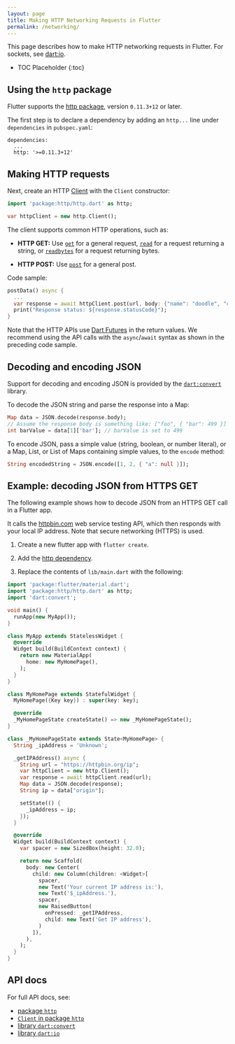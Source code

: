 ```yaml
---
layout: page
title: Making HTTP Networking Requests in Flutter
permalink: /networking/
---
```


This page describes how to make HTTP networking requests in Flutter. For
sockets, see [dart:io][dartio].

* TOC Placeholder
{:toc}

## Using the `http` package

Flutter supports the [http package][http], version `0.11.3+12` or later.

The first step is to declare a dependency by adding an `http...` line under `dependencies` in
`pubspec.yaml`:

```
dependencies:
  ...
  http: '>=0.11.3+12'
```

## Making HTTP requests

Next, create an HTTP [Client][client] with the `Client` constructor:

<!-- skip -->
```dart
import 'package:http/http.dart' as http;

var httpClient = new http.Client();
```

The client supports common HTTP operations, such as:

* **HTTP GET:** Use [`get`][get] for a general request, [`read`][read] for a
 request returning a string, or [`readbytes`][readbytes] for a request
 returning bytes.

* **HTTP POST:** Use [`post`][post] for a general post.

Code sample:

<!-- skip -->
```dart
postData() async {
  ...
  var response = await httpClient.post(url, body: {"name": "doodle", "color": "blue"});
  print("Response status: ${response.statusCode}");
}
```

Note that the HTTP APIs use [Dart
Futures](https://www.dartlang.org/tutorials/language/futures) in the return
values. We recommend using the API calls with the `async`/`await` syntax as shown in
the preceding code sample.

## Decoding and encoding JSON

Support for decoding and encoding JSON is provided by the [`dart:convert`](https://docs.flutter.io/flutter/dart-convert/dart-convert-library.html) library.

To decode the JSON string and parse the response into a Map:

<!-- skip -->
```dart
Map data = JSON.decode(response.body);
// Assume the response body is something like: ["foo", { "bar": 499 }]
int barValue = data[1]['bar']; // barValue is set to 499
```

To encode JSON, pass a simple value (string, boolean, or number literal), or a
Map, List, or List of Maps containing simple values, to the `encode` method:

<!-- skip -->
```dart
String encodedString = JSON.encode([1, 2, { "a": null }]);
```

## Example: decoding JSON from HTTPS GET

The following example shows how to decode JSON from an HTTPS GET call in a Flutter app.

It calls the [httpbin.com](http://httpbin.com) web service testing API,
which then responds with your local IP address. Note that secure
networking (HTTPS) is used.

1. Create a new flutter app with `flutter create`.

1. Add the [http dependency](#using-http-package).

1. Replace the contents of `lib/main.dart` with the following:

```dart
import 'package:flutter/material.dart';
import 'package:http/http.dart' as http;
import 'dart:convert';

void main() {
  runApp(new MyApp());
}

class MyApp extends StatelessWidget {
  @override
  Widget build(BuildContext context) {
    return new MaterialApp(
      home: new MyHomePage(),
    );
  }
}

class MyHomePage extends StatefulWidget {
  MyHomePage({Key key}) : super(key: key);

  @override
  _MyHomePageState createState() => new _MyHomePageState();
}

class _MyHomePageState extends State<MyHomePage> {
  String _ipAddress = 'Unknown';

  _getIPAddress() async {
    String url = "https://httpbin.org/ip";
    var httpClient = new http.Client();
    var response = await httpClient.read(url);
    Map data = JSON.decode(response);
    String ip = data["origin"];

    setState(() {
      _ipAddress = ip;
    });
  }

  @override
  Widget build(BuildContext context) {
    var spacer = new SizedBox(height: 32.0);

    return new Scaffold(
      body: new Center(
        child: new Column(children: <Widget>[
          spacer,
          new Text('Your current IP address is:'),
          new Text('$_ipAddress.'),
          spacer,
          new RaisedButton(
            onPressed: _getIPAddress,
            child: new Text('Get IP address'),
          )
        ]),
      ),
    );
  }
}
```

## API docs

For full API docs, see:

  * [package `http`][http]
  * [`Client` in package `http`][client]
  * [library `dart:convert`][convert]
  * [library `dart:io`][dartio]

[http]:       https://pub.dartlang.org/packages/http
[client]:     https://www.dartdocs.org/documentation/http/stable/http/Client-class.html
[get]:        https://www.dartdocs.org/documentation/http/stable/http/get.html
[read]:       https://www.dartdocs.org/documentation/http/stable/http/read.html
[readbytes]:  https://www.dartdocs.org/documentation/http/stable/http/readbytes.html
[post]:       https://www.dartdocs.org/documentation/http/stable/http/post.html
[convert]:    https://docs.flutter.io/flutter/dart-convert/dart-convert-library.html
[dartio]:     https://api.dartlang.org/stable/dart-io/dart-io-library.html
